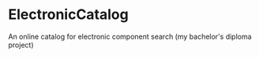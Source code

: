 # ElectronicCatalog
An online catalog for electronic component search (my bachelor's diploma project)

